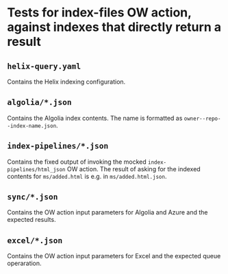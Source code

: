 # Tests for index-files OW action, against indexes that directly return a result

## `helix-query.yaml`

Contains the Helix indexing configuration.

## `algolia/*.json`

Contains the Algolia index contents. The name is formatted as `owner--repo--index-name.json`.

## `index-pipelines/*.json`

Contains the fixed output of invoking the mocked `index-pipelines/html_json` OW action. The
result of asking for the indexed contents for `ms/added.html` is e.g. in `ms/added.html.json`.

## `sync/*.json`

Contains the OW action input parameters for Algolia and Azure and the expected results.

## `excel/*.json`

Contains the OW action input parameters for Excel and the expected queue operaration.
